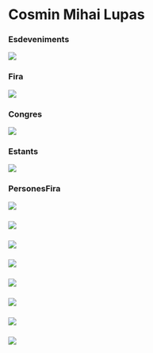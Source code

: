 # Cosmin Mihai Lupas

### Esdeveniments

![](https://github.com/cosminlupas/FiresCongressos/blob/master/1.png)

### Fira

![](https://github.com/cosminlupas/FiresCongressos/blob/master/2.png)

### Congres

![](https://github.com/cosminlupas/FiresCongressos/blob/master/3.png)

### Estants

![](https://github.com/cosminlupas/FiresCongressos/blob/master/4.png)

### PersonesFira

![](https://github.com/cosminlupas/FiresCongressos/blob/master/5.png)

###

![](https://github.com/cosminlupas/FiresCongressos/blob/master/6.png)

###

![](https://github.com/cosminlupas/FiresCongressos/blob/master/7.png)

###

![](https://github.com/cosminlupas/FiresCongressos/blob/master/8.png)

###

![](https://github.com/cosminlupas/FiresCongressos/blob/master/9.png)

###

![](https://github.com/cosminlupas/FiresCongressos/blob/master/10.png)

###

![](https://github.com/cosminlupas/FiresCongressos/blob/master/11.png)

###

![](https://github.com/cosminlupas/FiresCongressos/blob/master/12.png)

